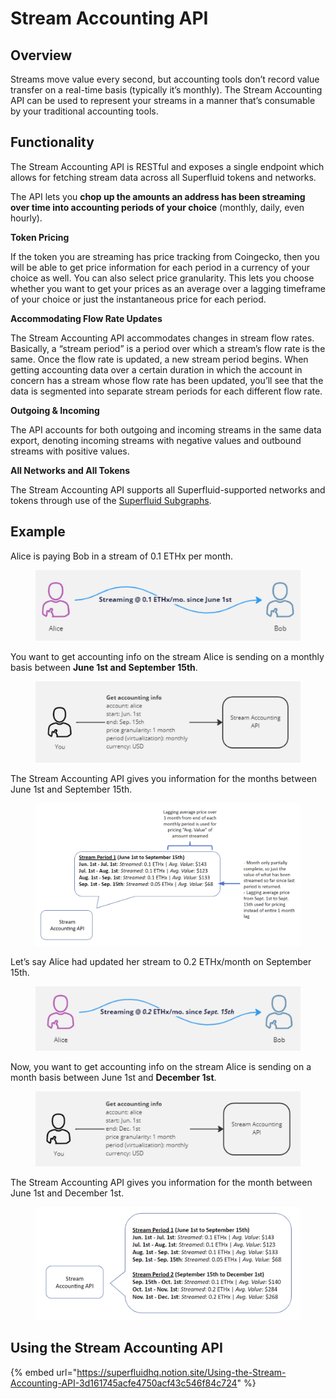 # Stream Accounting API

## Overview

Streams move value every second, but accounting tools don’t record value transfer on a real-time basis (typically it’s monthly). The Stream Accounting API can be used to represent your streams in a manner that’s consumable by your traditional accounting tools.

## Functionality

The Stream Accounting API is RESTful and exposes a single endpoint which allows for fetching stream data across all Superfluid tokens and networks.

The API lets you **chop up the amounts an address has been streaming over time into accounting periods of your choice** (monthly, daily, even hourly).

**Token Pricing**

If the token you are streaming has price tracking from Coingecko, then you will be able to get price information for each period in a currency of your choice as well. You can also select price granularity. This lets you choose whether you want to get your prices as an average over a lagging timeframe of your choice or just the instantaneous price for each period.

**Accommodating Flow Rate Updates**

The Stream Accounting API accommodates changes in stream flow rates. Basically, a “stream period” is a period over which a stream’s flow rate is the same. Once the flow rate is updated, a new stream period begins. When getting accounting data over a certain duration in which the account in concern has a stream whose flow rate has been updated, you’ll see that the data is segmented into separate stream periods for each different flow rate.

**Outgoing & Incoming**

The API accounts for both outgoing and incoming streams in the same data export, denoting incoming streams with negative values and outbound streams with positive values.

**All Networks and All Tokens**

The Stream Accounting API supports all Superfluid-supported networks and tokens through use of the [Superfluid Subgraphs](https://docs.superfluid.finance/superfluid/developers/subgraph).

## Example

Alice is paying Bob in a stream of 0.1 ETHx per month.

<figure><img src="../../../.gitbook/assets/image (17).png" alt=""><figcaption></figcaption></figure>

You want to get accounting info on the stream Alice is sending on a monthly basis between **June 1st and September 15th**.

<figure><img src="../../../.gitbook/assets/image (5) (2).png" alt=""><figcaption></figcaption></figure>

The Stream Accounting API gives you information for the months between June 1st and September 15th.

<figure><img src="../../../.gitbook/assets/image (1).png" alt=""><figcaption></figcaption></figure>

Let’s say Alice had updated her stream to 0.2 ETHx/month on September 15th.

<figure><img src="../../../.gitbook/assets/image (4).png" alt=""><figcaption></figcaption></figure>

Now, you want to get accounting info on the stream Alice is sending on a month basis between June 1st and **December 1st**.

<figure><img src="../../../.gitbook/assets/image (3) (3).png" alt=""><figcaption></figcaption></figure>

The Stream Accounting API gives you information for the month between June 1st and December 1st.

<figure><img src="../../../.gitbook/assets/image (2) (5).png" alt=""><figcaption></figcaption></figure>

## Using the Stream Accounting API

{% embed url="https://superfluidhq.notion.site/Using-the-Stream-Accounting-API-3d161745acfe4750acf43c546f84c724" %}
